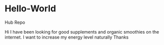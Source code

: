 # Hello-World
Hub Repo

Hi 
I have been looking for good supplements and organic smoothies on the internet. I want to increase my energy level naturally
Thanks
